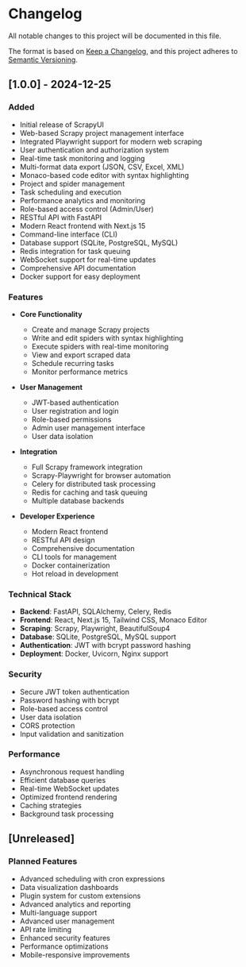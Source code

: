 # Changelog

All notable changes to this project will be documented in this file.

The format is based on [Keep a Changelog](https://keepachangelog.com/en/1.0.0/),
and this project adheres to [Semantic Versioning](https://semver.org/spec/v2.0.0.html).

## [1.0.0] - 2024-12-25

### Added
- Initial release of ScrapyUI
- Web-based Scrapy project management interface
- Integrated Playwright support for modern web scraping
- User authentication and authorization system
- Real-time task monitoring and logging
- Multi-format data export (JSON, CSV, Excel, XML)
- Monaco-based code editor with syntax highlighting
- Project and spider management
- Task scheduling and execution
- Performance analytics and monitoring
- Role-based access control (Admin/User)
- RESTful API with FastAPI
- Modern React frontend with Next.js 15
- Command-line interface (CLI)
- Database support (SQLite, PostgreSQL, MySQL)
- Redis integration for task queuing
- WebSocket support for real-time updates
- Comprehensive API documentation
- Docker support for easy deployment

### Features
- **Core Functionality**
  - Create and manage Scrapy projects
  - Write and edit spiders with syntax highlighting
  - Execute spiders with real-time monitoring
  - View and export scraped data
  - Schedule recurring tasks
  - Monitor performance metrics

- **User Management**
  - JWT-based authentication
  - User registration and login
  - Role-based permissions
  - Admin user management interface
  - User data isolation

- **Integration**
  - Full Scrapy framework integration
  - Scrapy-Playwright for browser automation
  - Celery for distributed task processing
  - Redis for caching and task queuing
  - Multiple database backends

- **Developer Experience**
  - Modern React frontend
  - RESTful API design
  - Comprehensive documentation
  - CLI tools for management
  - Docker containerization
  - Hot reload in development

### Technical Stack
- **Backend**: FastAPI, SQLAlchemy, Celery, Redis
- **Frontend**: React, Next.js 15, Tailwind CSS, Monaco Editor
- **Scraping**: Scrapy, Playwright, BeautifulSoup4
- **Database**: SQLite, PostgreSQL, MySQL support
- **Authentication**: JWT with bcrypt password hashing
- **Deployment**: Docker, Uvicorn, Nginx support

### Security
- Secure JWT token authentication
- Password hashing with bcrypt
- Role-based access control
- User data isolation
- CORS protection
- Input validation and sanitization

### Performance
- Asynchronous request handling
- Efficient database queries
- Real-time WebSocket updates
- Optimized frontend rendering
- Caching strategies
- Background task processing

## [Unreleased]

### Planned Features
- Advanced scheduling with cron expressions
- Data visualization dashboards
- Plugin system for custom extensions
- Advanced analytics and reporting
- Multi-language support
- Advanced user management
- API rate limiting
- Enhanced security features
- Performance optimizations
- Mobile-responsive improvements

